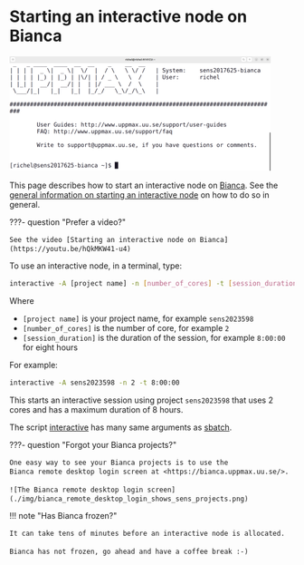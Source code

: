 # Starting an interactive node on Bianca

![Log in to Bianca via a terminal](./img/login_bianca_via_terminal_terminal_462_x_202.png)

This page describes how to start an interactive node on [Bianca](bianca.md).
See the [general information on starting an interactive node](start_interactive_node.md)
on how to do so in general.

???- question "Prefer a video?"

    See the video [Starting an interactive node on Bianca](https://youtu.be/hQkMKW41-u4)

To use an interactive node, in a terminal, type:

```bash
interactive -A [project name] -n [number_of_cores] -t [session_duration]
```

Where

- `[project name]` is your project name, for example `sens2023598`
- `[number_of_cores]` is the number of core, for example `2`
- `[session_duration]` is the duration of the session, for example `8:00:00`
  for eight hours

For example:

```bash
interactive -A sens2023598 -n 2 -t 8:00:00
```

This starts an interactive session using project `sens2023598`
that uses 2 cores and has a maximum duration of 8 hours.

The script [interactive](../software/interactive.md) has many same arguments
as [sbatch](../software/sbatch.md).

???- question "Forgot your Bianca projects?"

    One easy way to see your Bianca projects is to use the
    Bianca remote desktop login screen at <https://bianca.uppmax.uu.se/>.

    ![The Bianca remote desktop login screen](./img/bianca_remote_desktop_login_shows_sens_projects.png)

!!! note "Has Bianca frozen?"

    It can take tens of minutes before an interactive node is allocated.

    Bianca has not frozen, go ahead and have a coffee break :-)

